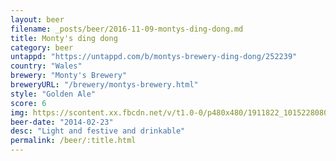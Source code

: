 ```yaml
---
layout: beer
filename: _posts/beer/2016-11-09-montys-ding-dong.md
title: Monty's ding dong
category: beer
untappd: "https://untappd.com/b/montys-brewery-ding-dong/252239"
country: "Wales"
brewery: "Monty's Brewery"
breweryURL: "/brewery/montys-brewery.html"
style: "Golden Ale"
score: 6
img: https://scontent.xx.fbcdn.net/v/t1.0-0/p480x480/1911822_10152280800298745_1797219050_n.jpg?oh=98776ad338f2fb530e9cc5e09fa1e775&oe=5955AA5D
beer-date: "2014-02-23"
desc: "Light and festive and drinkable"
permalink: /beer/:title.html
---
```

